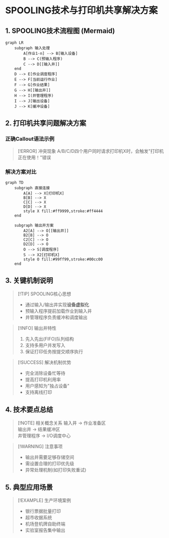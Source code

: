 # SPOOLING技术与打印机共享解决方案

## 1. SPOOLING技术流程图 (Mermaid)
```mermaid
graph LR
    subgraph 输入处理
        A[作业1-n] --> B[输入设备]
        B --> C(预输入程序)
        C --> D[[输入井]]
    end
    D --> E[作业调度程序]
    E --> F[当前运行作业]
    F --> G[作业结果]
    G --> H[[输出井]]
    H --> I(井管理程序)
    I --> J[输出设备]
    J --> K[缓冲设备]
```

## 2. 打印机共享问题解决方案
### 正确Callout语法示例
> [!ERROR] 冲突现象
> A/B/C/D四个用户同时请求打印机X时，会触发"打印机正在使用！"错误

### 解决方案对比 
```mermaid
graph TD
    subgraph 直接连接
        A[A] --> X[打印机X]
        B[B] --> X
        C[C] --> X
        D[D] --> X
        style X fill:#ff9999,stroke:#ff4444
    end

    subgraph 输出井方案
        A2[A] --> O[[输出井]]
        B2[B] --> O
        C2[C] --> O
        D2[D] --> O
        O --> S[调度程序]
        S --> X2[打印机X]
        style O fill:#99ff99,stroke:#00cc00
    end
```

## 3. 关键机制说明
> [!TIP] SPOOLING核心思想
> - 通过输入/输出井实现**设备虚拟化**  
> - 预输入程序提前加载作业到输入井  
> - 井管理程序负责缓冲和调度输出  

> [!INFO] 输出井特性
> 1. 先入先出(FIFO)队列结构  
> 2. 支持多用户并发写入  
> 3. 保证打印任务按提交顺序执行  

> [!SUCCESS] 解决机制优势
> - 完全消除设备忙等待  
> - 提高打印机利用率  
> - 用户感知为"独占设备"  
> - 支持离线打印  

## 4. 技术要点总结
> [!NOTE] 相关概念关系
> 输入井 → 作业准备区  
> 输出井 → 结果缓冲区  
> 井管理程序 → I/O调度中心  

> [!WARNING] 注意事项
> - 输出井需要足够存储空间  
> - 需设置合理的打印优先级  
> - 异常处理机制(如打印失败重试)  

## 5. 典型应用场景
> [!EXAMPLE] 生产环境案例
> - 银行票据批量打印  
> - 超市收据系统  
> - 机场登机牌自助终端  
> - 实验室报告集中输出  

